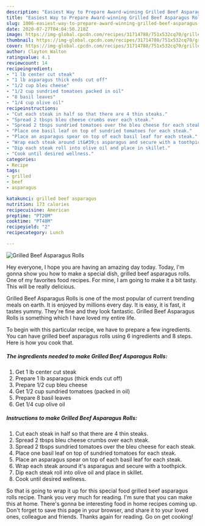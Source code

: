 ```yaml
---
description: "Easiest Way to Prepare Award-winning Grilled Beef Asparagus Rolls"
title: "Easiest Way to Prepare Award-winning Grilled Beef Asparagus Rolls"
slug: 1006-easiest-way-to-prepare-award-winning-grilled-beef-asparagus-rolls
date: 2020-07-27T04:04:50.218Z
image: https://img-global.cpcdn.com/recipes/31714788/751x532cq70/grilled-beef-asparagus-rolls-recipe-main-photo.jpg
thumbnail: https://img-global.cpcdn.com/recipes/31714788/751x532cq70/grilled-beef-asparagus-rolls-recipe-main-photo.jpg
cover: https://img-global.cpcdn.com/recipes/31714788/751x532cq70/grilled-beef-asparagus-rolls-recipe-main-photo.jpg
author: Clayton Walton
ratingvalue: 4.1
reviewcount: 14
recipeingredient:
- "1 lb center cut steak"
- "1 lb asparagus thick ends cut off"
- "1/2 cup bleu cheese"
- "1/2 cup sundried tomatoes packed in oil"
- "8 basil leaves"
- "1/4 cup olive oil"
recipeinstructions:
- "Cut each steak in half so that there are 4 thin steaks."
- "Spread 2 tbsps bleu cheese crumbs over each steak."
- "Spread 2 tbsps sundried tomatoes over the bleu cheese for each steak."
- "Place one basil leaf on top of sundried tomatoes for each steak."
- "Place an asparagus spear on top of each basil leaf for each steak."
- "Wrap each steak around it&#39;s asparagus and secure with a toothpick."
- "Dip each steak roll into olive oil and place in skillet."
- "Cook until desired wellness."
categories:
- Recipe
tags:
- grilled
- beef
- asparagus

katakunci: grilled beef asparagus 
nutrition: 173 calories
recipecuisine: American
preptime: "PT20M"
cooktime: "PT48M"
recipeyield: "2"
recipecategory: Lunch

---
```



![Grilled Beef Asparagus Rolls](https://img-global.cpcdn.com/recipes/31714788/751x532cq70/grilled-beef-asparagus-rolls-recipe-main-photo.jpg)

Hey everyone, I hope you are having an amazing day today. Today, I'm gonna show you how to make a special dish, grilled beef asparagus rolls. One of my favorites food recipes. For mine, I am going to make it a bit tasty. This will be really delicious.

Grilled Beef Asparagus Rolls is one of the most popular of current trending meals on earth. It is enjoyed by millions every day. It is easy, it is fast, it tastes yummy. They're fine and they look fantastic. Grilled Beef Asparagus Rolls is something which I have loved my entire life.




To begin with this particular recipe, we have to prepare a few ingredients. You can have grilled beef asparagus rolls using 6 ingredients and 8 steps. Here is how you cook that.

<!--inarticleads1-->

##### The ingredients needed to make Grilled Beef Asparagus Rolls:

1. Get 1 lb center cut steak
1. Prepare 1 lb asparagus (thick ends cut off)
1. Prepare 1/2 cup bleu cheese
1. Get 1/2 cup sundried tomatoes (packed in oil)
1. Prepare 8 basil leaves
1. Get 1/4 cup olive oil




<!--inarticleads2-->

##### Instructions to make Grilled Beef Asparagus Rolls:

1. Cut each steak in half so that there are 4 thin steaks.
1. Spread 2 tbsps bleu cheese crumbs over each steak.
1. Spread 2 tbsps sundried tomatoes over the bleu cheese for each steak.
1. Place one basil leaf on top of sundried tomatoes for each steak.
1. Place an asparagus spear on top of each basil leaf for each steak.
1. Wrap each steak around it&#39;s asparagus and secure with a toothpick.
1. Dip each steak roll into olive oil and place in skillet.
1. Cook until desired wellness.




So that is going to wrap it up for this special food grilled beef asparagus rolls recipe. Thank you very much for reading. I'm sure that you can make this at home. There's gonna be interesting food in home recipes coming up. Don't forget to save this page in your browser, and share it to your loved ones, colleague and friends. Thanks again for reading. Go on get cooking!
